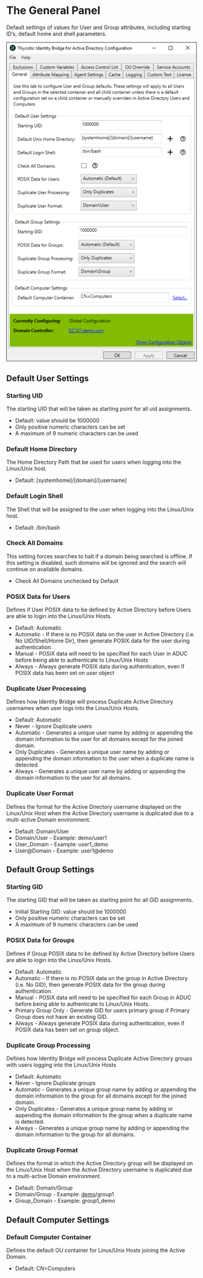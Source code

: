 [title]: # (General)
[tags]: # (panel)
[priority]: # (5)
# The General Panel

Default settings of values for User and Group attributes, including starting ID’s, default home and shell parameters.

![general](../images/general.png "General tab of the Bridge Configuration tool")

## Default User Settings

### Starting UID

The starting UID that will be taken as starting point for all uid assignments.

* Default: value should be 1000000
* Only positive numeric characters can be set
* A maximum of 9 numeric characters can be used

### Default Home Directory

The Home Directory Path that be used for users when logging into the Linux/Unix host.

* Default: [systemhome]/[domain]/[username]

### Default Login Shell

The Shell that will be assigned to the user when logging into the Linux/Unix host.

* Default: /bin/bash 

### Check All Domains

This setting forces searches to halt if a domain being searched is offline. If this setting is disabled, such domains will be ignored and the search will continue on available domains.

* Check All Domains unchecked by Default

### POSIX Data for Users

Defines if User POSIX data to be defined by Active Directory before Users are able to login into the Linux/Unix Hosts.

* Default: Automatic
* Automatic - If there is no POSIX data on the user in Active Directory (i.e. No UID/Shell/Home Dir), then generate POSIX data for the user during authentication.
* Manual - POSIX data will need to be specified for each User in ADUC before being able to authenticate to Linux/Unix Hosts
* Always - Always generate POSIX data during authentication, even if POSIX data has been set on user  object

### Duplicate User Processing

Defines how Identity Bridge will process Duplicate Active Directory usernames when user logs into the Linux/Unix Hosts.

* Default: Automatic
* Never - Ignore Duplicate users
* Automatic - Generates a unique user name by adding or appending the domain information to the user for all domains except for the joined domain.
* Only Duplicates - Generates a unique user name by adding or appending the domain information to the user when a duplicate name is detected.
* Always - Generates a unique user name by adding or appending the domain information to the user for all domains.

### Duplicate User Format

Defines the format for the Active Directory username displayed on the Linux/Unix Host when the Active Directory username is duplicated due to a multi-active Domain environment.

* Default: Domain/User
* Domain/User - Example: demo/user1
* User_Domain - Example: user1_demo
* User@Domain - Example: user1@demo

## Default Group Settings

### Starting GID

The starting GID that will be taken as starting point for all GID assignments.

* Initial Starting GID: value should be 1000000
* Only positive numeric characters can be set
* A maximum of 9 numeric characters can be used

### POSIX Data for Groups

Defines if Group POSIX data to be defined by Active Directory before Users are able to login into the Linux/Unix Hosts.

* Default: Automatic
* Automatic - If there is no POSIX data on the group in Active Directory (i.e. No GID), then generate POSIX data for the group during authentication.
* Manual - POSIX data will need to be specified for each Group in ADUC before being able to authenticate to Linux/Unix Hosts.
* Primary Group Only - Generate GID for users primary group if Primary Group does not have an existing GID.
* Always - Always generate POSIX data during authentication, even if POSIX data has been set on group object.

### Duplicate Group Processing

Defines how Identity Bridge will process Duplicate Active Directory groups with
users logging into the Linux/Unix Hosts

* Default: Automatic
* Never - Ignore Duplicate groups
* Automatic - Generates a unique group name by adding or appending the domain information to the group for all domains except for the joined domain.
* Only Duplicates - Generates a unique group name by adding or appending the domain information to the group when a duplicate name is detected.
* Always - Generates a unique group name by adding or appending the domain information to the group for all domains.

### Duplicate Group Format

Defines the format in which the Active Directory group will be displayed on the Linux/Unix Host when the Active Directory username is duplicated due to a multi-active Domain environment.

* Default: Domain/Group
* Domain/Group - Example: [demo](http://demo.com)/group1
* Group_Domain - Example: group1_demo

## Default Computer Settings

### Default Computer Container

Defines the default OU container for Linux/Unix Hosts joining the Active Domain.

* Default: CN=Computers
